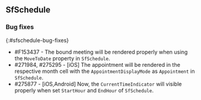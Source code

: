 ## SfSchedule

### Bug fixes
{:#sfschedule-bug-fixes}

* \#F153437 - The bound meeting will be rendered properly when using the `MoveToDate` property in `SfSchedule`.
* \#271984, \#275295 - [iOS] The appointment will be rendered in the respective month cell with the `AppointmentDisplayMode` as `Appointment` in `SfSchedule`.
* \#275877 - [iOS,Android] Now, the `CurrentTimeIndicator` will visible properly when set `StartHour` and `EndHour` of `SfSchedule`.
